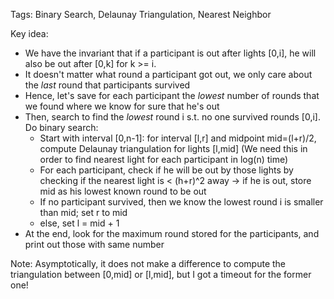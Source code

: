 Tags: Binary Search, Delaunay Triangulation, Nearest Neighbor

Key idea: 
  * We have the invariant that if a participant is out after lights [0,i], he will also be out after [0,k] for k >= i.
  * It doesn't matter what round a participant got out, we only care about the _last_ round that participants survived
  * Hence, let's save for each participant the _lowest_ number of rounds that we found where we know for sure that he's out
  * Then, search to find the _lowest_ round i s.t. no one survived rounds [0,i]. Do binary search:
    * Start with interval [0,n-1]: for interval [l,r] and midpoint mid=(l+r)/2, compute Delaunay triangulation for lights [l,mid] (We need this in order to find nearest light for each participant in log(n) time)
    * For each participant, check if he will be out by those lights by checking if the nearest light is < (h+r)^2 away -> if he is out, store mid as his lowest known round to be out
    * If no participant survived, then we know the lowest round i is smaller than mid; set r to mid
    * else, set l = mid + 1
  * At the end, look for the maximum round stored for the participants, and print out those with same number

Note: Asymptotically, it does not make a difference to compute the triangulation between [0,mid] or [l,mid], but I got a timeout for the former one!